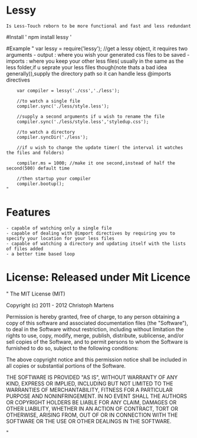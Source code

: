 # Lessy 
	Is Less-Touch reborn to be more functional and fast and less redundant

#Install 
	' npm install lessy '

#Example
	"
		var lessy = require('lessy');
		//get a lessy object, it requires two arguments
			-	output : where you wish your generated css files to be saved
			- imports : where you keep your other less files( usually in the same as the less folder,if u seprate your less files though(note thats a bad idea generally)),supply the directory path so it can handle less @imports directives

		var compiler = lessy('./css','./less');
		
		//to watch a single file
		compiler.sync('./less/style.less');
		
		//supply a second arguments if u wish to rename the file
		compiler.sync('./less/style.less','styledup.css');
		
		//to watch a directory
		compiler.syncDir('./less');

		//if u wish to change the update timer( the interval it watches the files and folders)
		
		compiler.ms = 1000; //make it one second,instead of half the second(500) default time

		//then startup your compiler
		compiler.bootup();
	"
# Features
	- capable of watching only a single file
	- capable of dealing with @import directives by requiring you to specify your location for your less files
	- capable of watching a directory and updating itself with the lists of files added
	- a better time based loop 

# License: Released under Mit Licence
"
The MIT License (MIT)

Copyright (c) 2011 - 2012 Christoph Martens

Permission is hereby granted, free of charge, to any person obtaining a copy of
this software and associated documentation files (the "Software"), to deal in
the Software without restriction, including without limitation the rights to use,
copy, modify, merge, publish, distribute, sublicense, and/or sell copies of the
Software, and to permit persons to whom the Software is furnished to do so, subject
to the following conditions:

The above copyright notice and this permission notice shall be included in all copies
or substantial portions of the Software.

THE SOFTWARE IS PROVIDED "AS IS", WITHOUT WARRANTY OF ANY KIND, EXPRESS OR IMPLIED,
INCLUDING BUT NOT LIMITED TO THE WARRANTIES OF MERCHANTABILITY, FITNESS FOR A PARTICULAR
PURPOSE AND NONINFRINGEMENT. IN NO EVENT SHALL THE AUTHORS OR COPYRIGHT HOLDERS BE LIABLE
FOR ANY CLAIM, DAMAGES OR OTHER LIABILITY, WHETHER IN AN ACTION OF CONTRACT, TORT OR
OTHERWISE, ARISING FROM, OUT OF OR IN CONNECTION WITH THE SOFTWARE OR THE USE OR OTHER
DEALINGS IN THE SOFTWARE.

"